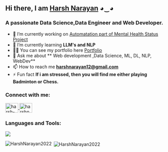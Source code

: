 
<div class="heading">        
                <h2>Hi there, I am  <a href="https://github.com/HarshNarayan2022/HarshNarayan2022">Harsh Narayan</a> ◕‿◕</h2>
                <h3 >A passionate Data Science,Data Engineer and Web Developer.</h3>
</div>

- 🔭 I’m currently working on  <a href='https://github.com/HarshNarayan2022/MENTAL-HEALTH-STATUS-PREDICTION' target='blank'>Automatation part of Mental Health Status Project</a>
- 🌱 I’m currently learning  **LLM's and NLP**
- 👨‍💻 You can see my portfolio here <a href='https://portfolio-yen6.onrender.com/' target='blank'>Portfolio</a>
- 💬 Ask me about ** Web development ,Data Science, ML, DL, NLP, WebDev**
- 📫 How to reach me **harshnarayan12@gmail.com**
- ⚡ Fun fact **If i am stressed, then you will find me either playing Badminton or Chess.**

<h3 align="left">Connect with me:</h3>
<p align="left">
  <a href="https://www.linkedin.com/in/harsh-narayan-377907264/" target="blank"><img align="center" src="https://cdn.jsdelivr.net/npm/simple-icons@3.0.1/icons/linkedin.svg" alt="harsh-narayan" height="30"     
    width="40" />
  </a>
  <a href="https://dev.to/harshnarayan2022" target="blank"><img align="center" src="https://cdn.jsdelivr.net/npm/simple-icons@3.0.1/icons/dev-dot-to.svg" alt="harshnarayan2022" height="30" width="40" /></a>
</p>

<h3 align="left">Languages and Tools:</h3>
<p >
  <a href="https://skillicons.dev">
    <img src="https://skillicons.dev/icons?i=python,html,css,nodejs,visualstudio,pytorch,r,mysql,aws" />
  </a>
</p>

<p><img align="left" src="https://github-readme-stats.vercel.app/api/top-langs?username=HarshNarayan2022&show_icons=true&locale=en&layout=compact" alt="HarshNarayan2022" /></p>
<p>&nbsp;<img align="center" src="https://github-readme-stats.vercel.app/api?username=HarshNarayan2022&show_icons=true&locale=en" alt="HarshNarayan2022" /></p>
